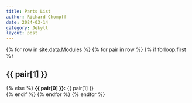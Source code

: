 ```yaml
---
title: Parts List
author: Richard Chompff
date: 2024-03-14
category: Jekyll
layout: post
---
```


<div>
{% for row in site.data.Modules %}
    {% for pair in row %}
        {% if forloop.first %}
            <h2>{{ pair[1] }}</h2>
        {% else %}
            <b>{{ pair[0] }}:</b> {{ pair[1] }}<br>
        {% endif %}
    {% endfor %}
{% endfor %}
</div>

